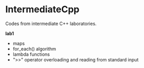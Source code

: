 # IntermediateCpp
Codes from intermediate C++ laboratories.

**lab1**
- maps
- for_each() algorithm
- lambda functions 
- ">>" operator overloading and reading from standard input
